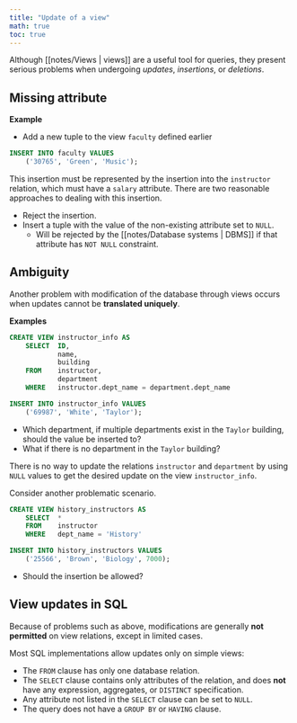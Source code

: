 ```yaml
---
title: "Update of a view"
math: true
toc: true
---
```


Although [[notes/Views | views]] are a useful tool for queries, they present serious problems when undergoing _updates_, _insertions_, or _deletions_.

## Missing attribute
**Example**
- Add a new tuple to the view `faculty` defined earlier
```sql
INSERT INTO faculty VALUES
    ('30765', 'Green', 'Music');
```
This insertion must be represented by the insertion into the `instructor` relation, which must have a `salary` attribute.
There are two reasonable approaches to dealing with this insertion.
- Reject the insertion.
- Insert a tuple with the value of the non-existing attribute set to `NULL`.
  - Will be rejected by the [[notes/Database systems | DBMS]] if that attribute has `NOT NULL` constraint.

## Ambiguity
Another problem with modification of the database through views occurs when updates cannot be **translated uniquely**.

**Examples**
```sql
CREATE VIEW instructor_info AS
    SELECT  ID,
            name,
            building
    FROM    instructor,
            department
    WHERE   instructor.dept_name = department.dept_name

INSERT INTO instructor_info VALUES
    ('69987', 'White', 'Taylor');
```
- Which department, if multiple departments exist in the `Taylor` building, should the value be inserted to?
- What if there is no department in the `Taylor` building?
  
There is no way to update the relations `instructor` and `department` by using `NULL` values to get the desired update on the view `instructor_info`.

Consider another problematic scenario.
```sql
CREATE VIEW history_instructors AS
    SELECT  *
    FROM    instructor
    WHERE   dept_name = 'History'

INSERT INTO history_instructors VALUES
    ('25566', 'Brown', 'Biology', 7000);
```
- Should the insertion be allowed?

## View updates in SQL
Because of problems such as above, modifications are generally **not permitted** on view relations, except in limited cases.

Most SQL implementations allow updates only on simple views:
- The `FROM` clause has only one database relation.
- The `SELECT` clause contains only attributes of the relation, and does **not** have any expression, aggregates, or `DISTINCT` specification.
- Any attribute not listed in the `SELECT` clause can be set to `NULL`.
- The query does not have a `GROUP BY` or `HAVING` clause.